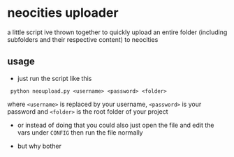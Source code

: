 # neocities uploader
a little script ive thrown together to quickly upload an entire folder (including subfolders and their respective content) to neocities

## usage
* just run the script like this
```
 python neoupload.py <username> <password> <folder>
```
where `<username>` is replaced by your username, `<password>` is your password and `<folder>` is the root folder of your project

* or instead of doing that you could also just open the file and edit the vars under `CONFIG` then run the file normally

* but why bother